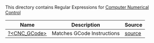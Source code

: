 This directory contains Regular Expressions for [Computer Numerical Control](https://en.wikipedia.org/wiki/Numerical_control)


|Name                           |Description               |Source                          |
|-------------------------------|--------------------------|--------------------------------|
|[?<CNC_GCode>](GCode.regex.txt)|Matches GCode Instructions|[source](GCode.regex.source.ps1)|


